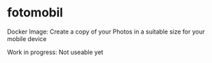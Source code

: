 # fotomobil
Docker Image: Create a copy of your Photos in a suitable size for your mobile device

Work in progress: Not useable yet
